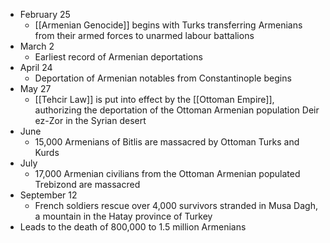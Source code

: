 - February 25
	- [[Armenian Genocide]] begins with Turks transferring Armenians from their armed forces to unarmed labour battalions
- March 2
	- Earliest record of Armenian deportations
- April 24
	- Deportation of Armenian notables from Constantinople begins
- May 27
	- [[Tehcir Law]] is put into effect by the [[Ottoman Empire]], authorizing the deportation of the Ottoman Armenian population Deir ez-Zor in the Syrian desert
- June
	- 15,000 Armenians of Bitlis are massacred by Ottoman Turks and Kurds
- July
	- 17,000 Armenian civilians from the Ottoman Armenian populated Trebizond are massacred
- September 12
	- French soldiers rescue over 4,000 survivors stranded in Musa Dagh, a mountain in the Hatay province of Turkey
- Leads to the death of 800,000 to 1.5 million Armenians
